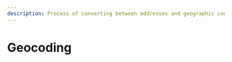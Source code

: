 ```yaml
---
description: Process of converting between addresses and geographic coordinates
---
```


# Geocoding

